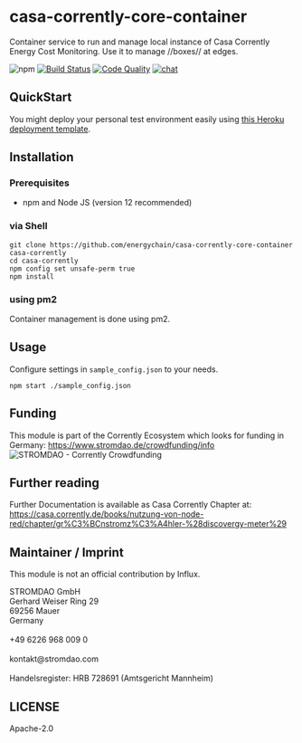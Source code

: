 # casa-corrently-core-container
Container service to run and manage local instance of Casa Corrently Energy Cost Monitoring. Use it to manage //boxes// at edges.

![npm](https://img.shields.io/npm/dw/casa-corrently-core-container) [![Build Status](https://travis-ci.com/energychain/casa-corrently-core-container.svg?branch=master)](https://travis-ci.com/energychain/casa-corrently-core-container) [![Code Quality](https://www.code-inspector.com/project/12872/score/svg)](https://frontend.code-inspector.com/public/project/12872/casa-corrently-core-container/dashboard) [![chat](https://img.shields.io/badge/chat-support-brightgreen)](https://tawk.to/chat/5c53189451410568a109843f/default)


## QuickStart
You might deploy your personal test environment easily using [this Heroku deployment template](
https://heroku.com/deploy?template=https://github.com/energychain/casa-corrently-core-container).

## Installation

### Prerequisites
- npm and Node JS (version 12 recommended)

###  via Shell
```shell
git clone https://github.com/energychain/casa-corrently-core-container casa-corrently
cd casa-corrently
npm config set unsafe-perm true
npm install
```

### using pm2
Container management is done using pm2.


## Usage
Configure settings in `sample_config.json` to your needs.

```shell
npm start ./sample_config.json
```

## Funding
This module is part of the Corrently Ecosystem which looks for funding in Germany:  https://www.stromdao.de/crowdfunding/info
![STROMDAO - Corrently Crowdfunding](https://squad.stromdao.de/nextcloud/index.php/s/Do4pzpM7KndZxAx/preview)

## Further reading
Further Documentation is available as Casa Corrently Chapter at: https://casa.corrently.de/books/nutzung-von-node-red/chapter/gr%C3%BCnstromz%C3%A4hler-%28discovergy-meter%29

## Maintainer / Imprint
This module is not an official contribution by Influx.

<addr>
STROMDAO GmbH  <br/>
Gerhard Weiser Ring 29  <br/>
69256 Mauer  <br/>
Germany  <br/>
  <br/>
+49 6226 968 009 0  <br/>
  <br/>
kontakt@stromdao.com  <br/>
  <br/>
Handelsregister: HRB 728691 (Amtsgericht Mannheim)
</addr>


## LICENSE
Apache-2.0
